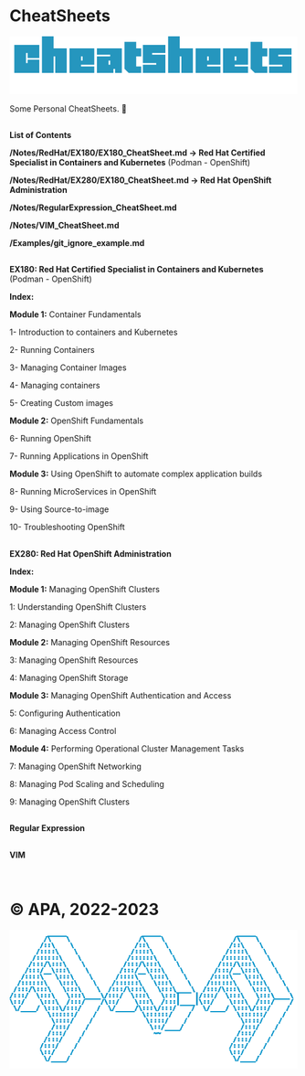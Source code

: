 # CheatSheets

![cheatsheets_logo.png](cheatsheets_logo.png)

Some Personal CheatSheets. 🫠

##

**List of Contents**

**/Notes/RedHat/EX180/EX180_CheatSheet.md -> Red Hat Certified Specialist in Containers and Kubernetes** (Podman - OpenShift)

**/Notes/RedHat/EX280/EX180_CheatSheet.md -> Red Hat OpenShift Administration**

**/Notes/RegularExpression_CheatSheet.md**

**/Notes/VIM_CheatSheet.md**

**/Examples/git_ignore_example.md**

##

**EX180: Red Hat Certified Specialist in Containers and Kubernetes** (Podman - OpenShift)

**Index:**

**Module 1:** Container Fundamentals

1- Introduction to containers and Kubernetes

2- Running Containers

3- Managing Container Images

4- Managing containers

5- Creating Custom images

**Module 2:** OpenShift Fundamentals

6- Running OpenShift

7- Running Applications in OpenShift

**Module 3:** Using OpenShift to automate complex application builds

8- Running MicroServices in OpenShift

9- Using Source-to-image

10- Troubleshooting OpenShift

##

**EX280: Red Hat OpenShift Administration**

**Index:**

**Module 1:** Managing OpenShift Clusters

1: Understanding OpenShift Clusters

2: Managing OpenShift Clusters

**Module 2:** Managing OpenShift Resources

3: Managing OpenShift Resources

4: Managing OpenShift Storage

**Module 3:** Managing OpenShift Authentication and Access

5: Configuring Authentication

6: Managing Access Control

**Module 4:** Performing Operational Cluster Management Tasks

7: Managing OpenShift Networking

8: Managing Pod Scaling and Scheduling

9: Managing OpenShift Clusters

##

**Regular Expression**

##

**VIM**

<br>

# **© APA, 2022-2023**

![apa_logo.png](apa_logo.png)
